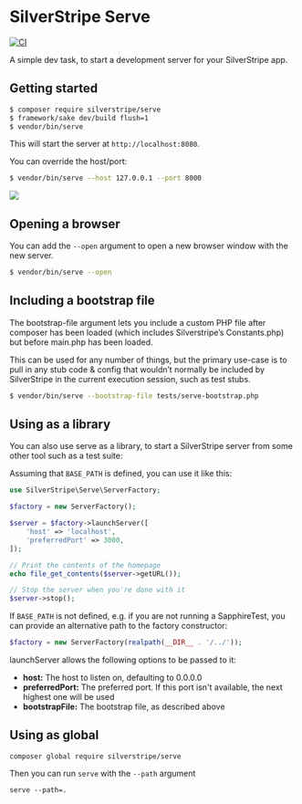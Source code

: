 # SilverStripe Serve

[![CI](https://github.com/silverstripe/silverstripe-serve/actions/workflows/ci.yml/badge.svg)](https://github.com/silverstripe/silverstripe-serve/actions/workflows/ci.yml)

A simple dev task, to start a development server for your SilverStripe app.

## Getting started

```sh
$ composer require silverstripe/serve
$ framework/sake dev/build flush=1
$ vendor/bin/serve
```

This will start the server at `http://localhost:8080`.

You can override the host/port:

```sh
$ vendor/bin/serve --host 127.0.0.1 --port 8000
```

![](serve.gif)

## Opening a browser

You can add the `--open` argument to open a new browser window with the new server.

```sh
$ vendor/bin/serve --open
```


## Including a bootstrap file

The bootstrap-file argument lets you include a custom PHP file after
composer has been loaded (which includes Silverstripe’s Constants.php)
but before main.php has been loaded.

This can be used for any number of things, but the primary use-case
is to pull in any stub code & config that wouldn’t normally be included
by SilverStripe in the current execution session, such as test stubs.

```sh
$ vendor/bin/serve --bootstrap-file tests/serve-bootstrap.php
```

## Using as a library

You can also use serve as a library, to start a SilverStripe server
from some other tool such as a test suite:

Assuming that `BASE_PATH` is defined, you can use it like this:

```php
use SilverStripe\Serve\ServerFactory;

$factory = new ServerFactory();

$server = $factory->launchServer([
    'host' => 'localhost',
    'preferredPort' => 3000,
]);

// Print the contents of the homepage
echo file_get_contents($server->getURL());

// Stop the server when you're done with it
$server->stop();
```

If `BASE_PATH` is not defined, e.g. if you are not running a SapphireTest,
you can provide an alternative path to the factory constructor:

```php
$factory = new ServerFactory(realpath(__DIR__ . '/../'));
```

launchServer allows the following options to be passed to it:

 * **host:** The host to listen on, defaulting to 0.0.0.0
 * **preferredPort:** The preferred port. If this port isn't available, the next
   highest one will be used
 * **bootstrapFile:** The bootstrap file, as described above

## Using as global

```
composer global require silverstripe/serve
```

Then you can run `serve` with the `--path` argument

```
serve --path=.
```

